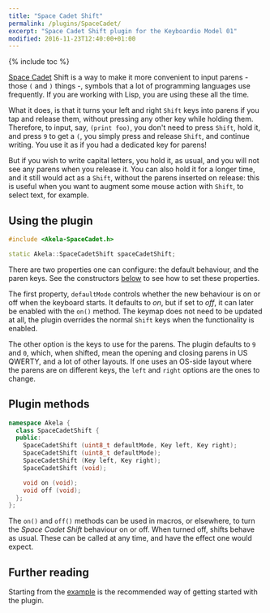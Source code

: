 ```yaml
---
title: "Space Cadet Shift"
permalink: /plugins/SpaceCadet/
excerpt: "Space Cadet Shift plugin for the Keyboardio Model 01"
modified: 2016-11-23T12:40:00+01:00
---
```


{% include toc %}

[Space Cadet][space-cadet] Shift is a way to make it more convenient to input
parens - those `(` and `)` things -, symbols that a lot of programming languages
use frequently. If you are working with Lisp, you are using these all the time.

What it does, is that it turns your left and right `Shift` keys into parens if
you tap and release them, without pressing any other key while holding them.
Therefore, to input, say, `(print foo)`, you don't need to press `Shift`, hold
it, and press `9` to get a `(`, you simply press and release `Shift`, and
continue writing. You use it as if you had a dedicated key for parens!

But if you wish to write capital letters, you hold it, as usual, and you will
not see any parens when you release it. You can also hold it for a longer time,
and it still would act as a `Shift`, without the parens inserted on release:
this is useful when you want to augment some mouse action with `Shift`, to
select text, for example.

 [space-cadet]: https://en.wikipedia.org/wiki/Space-cadet_keyboard

## Using the plugin

```c++
#include <Akela-SpaceCadet.h>

static Akela::SpaceCadetShift spaceCadetShift;
```

There are two properties one can configure: the default behaviour, and the paren
keys. See the constructors [below](#plugin-methods) to see how to set these
properties.

The first property, `defaultMode` controls whether the new behaviour is on or
off when the keyboard starts. It defaults to *on*, but if set to *off*, it can
later be enabled with the `on()` method. The keymap does not need to be updated
at all, the plugin overrides the normal `Shift` keys when the functionality is
enabled.

The other option is the keys to use for the parens. The plugin defaults to `9`
and `0`, which, when shifted, mean the opening and closing parens in US QWERTY,
and a lot of other layouts. If one uses an OS-side layout where the parens are
on different keys, the `left` and `right` options are the ones to change.

## Plugin methods

```c++
namespace Akela {
  class SpaceCadetShift {
  public:
    SpaceCadetShift (uint8_t defaultMode, Key left, Key right);
    SpaceCadetShift (uint8_t defaultMode);
    SpaceCadetShift (Key left, Key right);
    SpaceCadetShift (void);

    void on (void);
    void off (void);
  };
};
```

The `on()` and `off()` methods can be used in macros, or elsewhere, to turn the
*Space Cadet Shift* behaviour on or off. When turned off, shifts behave as
usual. These can be called at any time, and have the effect one would expect.

## Further reading

Starting from the [example][plugin:example] is the recommended way of getting
started with the plugin.

 [plugin:example]: https://github.com/algernon/Akela/blob/master/lib/Akela-SpaceCadet/examples/SpaceCadet/SpaceCadet.ino

